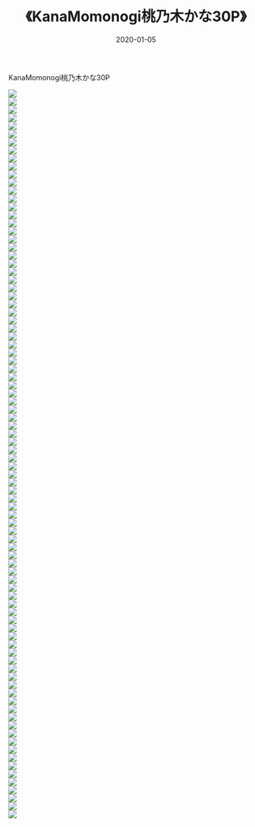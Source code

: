 ﻿---
layout: post
title:  《KanaMomonogi桃乃木かな30P》
date:   2020-01-05
img: http://imgx.orgx.ga/漏D/2020/KanaMomonogi桃乃木かな30P/000.jpg
categories: [美女, 清纯, 唯美]
---

KanaMomonogi桃乃木かな30P

  ![](http://imgx.orgx.ga/漏D/2020/KanaMomonogi桃乃木かな30P/001.jpg) <br> ![](http://imgx.orgx.ga/漏D/2020/KanaMomonogi桃乃木かな30P/002.jpg) <br> ![](http://imgx.orgx.ga/漏D/2020/KanaMomonogi桃乃木かな30P/003.jpg) <br> ![](http://imgx.orgx.ga/漏D/2020/KanaMomonogi桃乃木かな30P/004.jpg) <br> ![](http://imgx.orgx.ga/漏D/2020/KanaMomonogi桃乃木かな30P/005.jpg) <br> ![](http://imgx.orgx.ga/漏D/2020/KanaMomonogi桃乃木かな30P/006.jpg) <br> ![](http://imgx.orgx.ga/漏D/2020/KanaMomonogi桃乃木かな30P/007.jpg) <br> ![](http://imgx.orgx.ga/漏D/2020/KanaMomonogi桃乃木かな30P/008.jpg) <br> ![](http://imgx.orgx.ga/漏D/2020/KanaMomonogi桃乃木かな30P/009.jpg) <br> ![](http://imgx.orgx.ga/漏D/2020/KanaMomonogi桃乃木かな30P/010.jpg) <br> ![](http://imgx.orgx.ga/漏D/2020/KanaMomonogi桃乃木かな30P/011.jpg) <br> ![](http://imgx.orgx.ga/漏D/2020/KanaMomonogi桃乃木かな30P/012.jpg) <br> ![](http://imgx.orgx.ga/漏D/2020/KanaMomonogi桃乃木かな30P/013.jpg) <br> ![](http://imgx.orgx.ga/漏D/2020/KanaMomonogi桃乃木かな30P/014.jpg) <br> ![](http://imgx.orgx.ga/漏D/2020/KanaMomonogi桃乃木かな30P/015.jpg) <br> ![](http://imgx.orgx.ga/漏D/2020/KanaMomonogi桃乃木かな30P/016.jpg) <br> ![](http://imgx.orgx.ga/漏D/2020/KanaMomonogi桃乃木かな30P/017.jpg) <br> ![](http://imgx.orgx.ga/漏D/2020/KanaMomonogi桃乃木かな30P/018.jpg) <br> ![](http://imgx.orgx.ga/漏D/2020/KanaMomonogi桃乃木かな30P/019.jpg) <br> ![](http://imgx.orgx.ga/漏D/2020/KanaMomonogi桃乃木かな30P/020.jpg) <br> ![](http://imgx.orgx.ga/漏D/2020/KanaMomonogi桃乃木かな30P/021.jpg) <br> ![](http://imgx.orgx.ga/漏D/2020/KanaMomonogi桃乃木かな30P/022.jpg) <br> ![](http://imgx.orgx.ga/漏D/2020/KanaMomonogi桃乃木かな30P/023.jpg) <br> ![](http://imgx.orgx.ga/漏D/2020/KanaMomonogi桃乃木かな30P/024.jpg) <br> ![](http://imgx.orgx.ga/漏D/2020/KanaMomonogi桃乃木かな30P/025.jpg) <br> ![](http://imgx.orgx.ga/漏D/2020/KanaMomonogi桃乃木かな30P/026.jpg) <br> ![](http://imgx.orgx.ga/漏D/2020/KanaMomonogi桃乃木かな30P/027.jpg) <br> ![](http://imgx.orgx.ga/漏D/2020/KanaMomonogi桃乃木かな30P/028.jpg) <br> ![](http://imgx.orgx.ga/漏D/2020/KanaMomonogi桃乃木かな30P/029.jpg) <br> ![](http://imgx.orgx.ga/漏D/2020/KanaMomonogi桃乃木かな30P/030.jpg) <br> ![](http://imgx.orgx.ga/漏D/2020/KanaMomonogi桃乃木かな30P/031.jpg) <br> ![](http://imgx.orgx.ga/漏D/2020/KanaMomonogi桃乃木かな30P/032.jpg) <br> ![](http://imgx.orgx.ga/漏D/2020/KanaMomonogi桃乃木かな30P/033.jpg) <br> ![](http://imgx.orgx.ga/漏D/2020/KanaMomonogi桃乃木かな30P/034.jpg) <br> ![](http://imgx.orgx.ga/漏D/2020/KanaMomonogi桃乃木かな30P/035.jpg) <br> ![](http://imgx.orgx.ga/漏D/2020/KanaMomonogi桃乃木かな30P/036.jpg) <br> ![](http://imgx.orgx.ga/漏D/2020/KanaMomonogi桃乃木かな30P/037.jpg) <br> ![](http://imgx.orgx.ga/漏D/2020/KanaMomonogi桃乃木かな30P/038.jpg) <br> ![](http://imgx.orgx.ga/漏D/2020/KanaMomonogi桃乃木かな30P/039.jpg) <br> ![](http://imgx.orgx.ga/漏D/2020/KanaMomonogi桃乃木かな30P/040.jpg) <br> ![](http://imgx.orgx.ga/漏D/2020/KanaMomonogi桃乃木かな30P/041.jpg) <br> ![](http://imgx.orgx.ga/漏D/2020/KanaMomonogi桃乃木かな30P/042.jpg) <br> ![](http://imgx.orgx.ga/漏D/2020/KanaMomonogi桃乃木かな30P/043.jpg) <br> ![](http://imgx.orgx.ga/漏D/2020/KanaMomonogi桃乃木かな30P/044.jpg) <br> ![](http://imgx.orgx.ga/漏D/2020/KanaMomonogi桃乃木かな30P/045.jpg) <br> ![](http://imgx.orgx.ga/漏D/2020/KanaMomonogi桃乃木かな30P/046.jpg) <br> ![](http://imgx.orgx.ga/漏D/2020/KanaMomonogi桃乃木かな30P/047.jpg) <br> ![](http://imgx.orgx.ga/漏D/2020/KanaMomonogi桃乃木かな30P/048.jpg) <br> ![](http://imgx.orgx.ga/漏D/2020/KanaMomonogi桃乃木かな30P/049.jpg) <br> ![](http://imgx.orgx.ga/漏D/2020/KanaMomonogi桃乃木かな30P/050.jpg) <br> ![](http://imgx.orgx.ga/漏D/2020/KanaMomonogi桃乃木かな30P/051.jpg) <br> ![](http://imgx.orgx.ga/漏D/2020/KanaMomonogi桃乃木かな30P/052.jpg) <br> ![](http://imgx.orgx.ga/漏D/2020/KanaMomonogi桃乃木かな30P/053.jpg) <br> ![](http://imgx.orgx.ga/漏D/2020/KanaMomonogi桃乃木かな30P/054.jpg) <br> ![](http://imgx.orgx.ga/漏D/2020/KanaMomonogi桃乃木かな30P/055.jpg) <br> ![](http://imgx.orgx.ga/漏D/2020/KanaMomonogi桃乃木かな30P/056.jpg) <br> ![](http://imgx.orgx.ga/漏D/2020/KanaMomonogi桃乃木かな30P/057.jpg) <br> ![](http://imgx.orgx.ga/漏D/2020/KanaMomonogi桃乃木かな30P/058.jpg) <br> ![](http://imgx.orgx.ga/漏D/2020/KanaMomonogi桃乃木かな30P/059.jpg) <br> ![](http://imgx.orgx.ga/漏D/2020/KanaMomonogi桃乃木かな30P/060.jpg) <br> ![](http://imgx.orgx.ga/漏D/2020/KanaMomonogi桃乃木かな30P/061.jpg) <br> ![](http://imgx.orgx.ga/漏D/2020/KanaMomonogi桃乃木かな30P/062.jpg) <br> ![](http://imgx.orgx.ga/漏D/2020/KanaMomonogi桃乃木かな30P/063.jpg) <br> ![](http://imgx.orgx.ga/漏D/2020/KanaMomonogi桃乃木かな30P/064.jpg) <br> ![](http://imgx.orgx.ga/漏D/2020/KanaMomonogi桃乃木かな30P/065.jpg) <br> ![](http://imgx.orgx.ga/漏D/2020/KanaMomonogi桃乃木かな30P/066.jpg) <br> ![](http://imgx.orgx.ga/漏D/2020/KanaMomonogi桃乃木かな30P/067.jpg) <br> ![](http://imgx.orgx.ga/漏D/2020/KanaMomonogi桃乃木かな30P/068.jpg) <br> ![](http://imgx.orgx.ga/漏D/2020/KanaMomonogi桃乃木かな30P/069.jpg) <br> ![](http://imgx.orgx.ga/漏D/2020/KanaMomonogi桃乃木かな30P/070.jpg) <br> ![](http://imgx.orgx.ga/漏D/2020/KanaMomonogi桃乃木かな30P/071.jpg) <br> ![](http://imgx.orgx.ga/漏D/2020/KanaMomonogi桃乃木かな30P/072.jpg) <br> ![](http://imgx.orgx.ga/漏D/2020/KanaMomonogi桃乃木かな30P/073.jpg) <br> ![](http://imgx.orgx.ga/漏D/2020/KanaMomonogi桃乃木かな30P/074.jpg) <br> ![](http://imgx.orgx.ga/漏D/2020/KanaMomonogi桃乃木かな30P/075.jpg) <br> ![](http://imgx.orgx.ga/漏D/2020/KanaMomonogi桃乃木かな30P/076.jpg) <br> ![](http://imgx.orgx.ga/漏D/2020/KanaMomonogi桃乃木かな30P/077.jpg) <br> ![](http://imgx.orgx.ga/漏D/2020/KanaMomonogi桃乃木かな30P/078.jpg) <br> ![](http://imgx.orgx.ga/漏D/2020/KanaMomonogi桃乃木かな30P/079.jpg) <br> ![](http://imgx.orgx.ga/漏D/2020/KanaMomonogi桃乃木かな30P/080.jpg) <br> ![](http://imgx.orgx.ga/漏D/2020/KanaMomonogi桃乃木かな30P/081.jpg) <br> ![](http://imgx.orgx.ga/漏D/2020/KanaMomonogi桃乃木かな30P/082.jpg) <br> ![](http://imgx.orgx.ga/漏D/2020/KanaMomonogi桃乃木かな30P/083.jpg) <br> ![](http://imgx.orgx.ga/漏D/2020/KanaMomonogi桃乃木かな30P/084.jpg) <br> ![](http://imgx.orgx.ga/漏D/2020/KanaMomonogi桃乃木かな30P/085.jpg) <br> ![](http://imgx.orgx.ga/漏D/2020/KanaMomonogi桃乃木かな30P/086.jpg) <br> ![](http://imgx.orgx.ga/漏D/2020/KanaMomonogi桃乃木かな30P/087.jpg) <br> ![](http://imgx.orgx.ga/漏D/2020/KanaMomonogi桃乃木かな30P/088.jpg) <br> ![](http://imgx.orgx.ga/漏D/2020/KanaMomonogi桃乃木かな30P/089.jpg) <br> ![](http://imgx.orgx.ga/漏D/2020/KanaMomonogi桃乃木かな30P/090.jpg) <br>